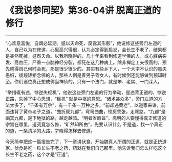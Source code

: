 # 《我说参同契》第36-04讲 脱离正道的修行

------

“心欢意喜悦，自谓必延期。遽以夭命死，腐露其形骸”，他说修这些旁门左道的人，自己以为在修道，心里高兴得很，认为必定得到启发，会长生不老了，结果都是突然死掉，遽然夭命。以我所晓得的，几十年来看到修道学佛的人，或心脏病突发、高血压，严重一点脑神经分裂，都死在这几种病上。除非禅定工夫很高的，预先晓得自己何时会死，那是很少很少的。其实有些乡下人，一个大字不认识的愚夫愚妇，规规矩矩念佛的人，那些人倒是善男子善女人，有时候倒还能够做到预知时至。你们诸位真正想成佛当神仙的，只有一个法门，就是笨、老实、一门深入。

“举措辄有违，悖逆失枢机”，他说这些旁门左道的行为举动，是违背正道的，悖逆正路，失掉了中心思想，“枢机” 就是中枢的意思。“诸术甚众多”，旁门左道的方法太多了，“千条有万余”，有一千条一万种之多。“前却违黄老”，以道家来讲，前面违背了黄帝老子之道，“曲折戻九都”，弯弯曲曲，怪戻乖张，走弯路。“九都”是幽冥九都，是下地狱的路，越走越暗。“明者省厥旨”，高明的人要懂得真正修道的宗旨在哪里，道究竟怎么修，“旷然知所由”，先要认识什么 不是道，找一个真正的道，一条清净的大路，才晓得怎样去修道。

今天简单把这一篇报告完了，下一章讲伏食，开始魏真人所谓的正道，就是正统道家。伏食是吃一粒长生不老之药，药就在我们自己那里。他告诉我们怎么样吃这个长生不老之药，这个才是“正道”。
